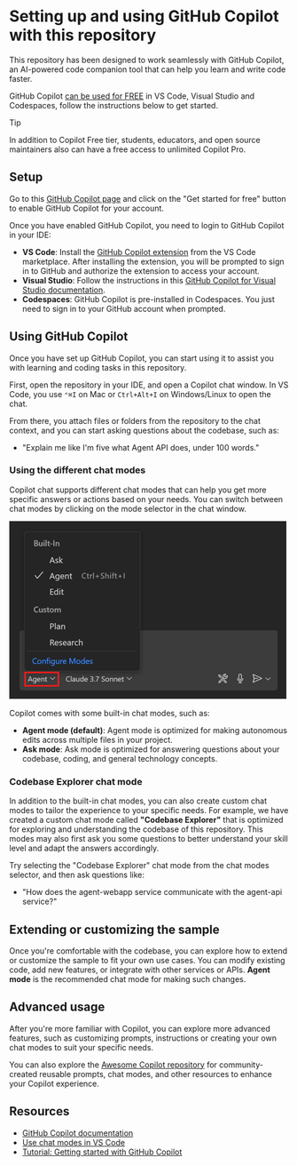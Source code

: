 # Setting up and using GitHub Copilot with this repository

This repository has been designed to work seamlessly with GitHub Copilot, an AI-powered code companion tool that can help you learn and write code faster.

GitHub Copilot [can be used for FREE](https://github.blog/news-insights/product-news/github-copilot-in-vscode-free/) in VS Code, Visual Studio and Codespaces, follow the instructions below to get started.

> [!TIP]
> In addition to Copilot Free tier, students, educators, and open source maintainers also can have a free access to unlimited Copilot Pro.

## Setup

Go to this [GitHub Copilot page](https://github.com/features/copilot) and click on the "Get started for free" button to enable GitHub Copilot for your account.

Once you have enabled GitHub Copilot, you need to login to GitHub Copilot in your IDE:

- **VS Code**: Install the [GitHub Copilot extension](https://marketplace.visualstudio.com/items?itemName=GitHub.copilot) from the VS Code marketplace. After installing the extension, you will be prompted to sign in to GitHub and authorize the extension to access your account.
- **Visual Studio**: Follow the instructions in this [GitHub Copilot for Visual Studio documentation](https://learn.microsoft.com/visualstudio/ide/copilot-free-plan?view=vs-2022).
- **Codespaces**: GitHub Copilot is pre-installed in Codespaces. You just need to sign in to your GitHub account when prompted.

## Using GitHub Copilot

Once you have set up GitHub Copilot, you can start using it to assist you with learning and coding tasks in this repository.

First, open the repository in your IDE, and open a Copilot chat window. In VS Code, you use `⌃⌘I` on Mac or `Ctrl+Alt+I` on Windows/Linux to open the chat.

From there, you attach files or folders from the repository to the chat context, and you can start asking questions about the codebase, such as:

- "Explain me like I'm five what Agent API does, under 100 words."

### Using the different chat modes

Copilot chat supports different chat modes that can help you get more specific answers or actions based on your needs. You can switch between chat modes by clicking on the mode selector in the chat window.

![Chat modes selector](./images/copilot-chat-modes.png)

Copilot comes with some built-in chat modes, such as:

- **Agent mode (default)**: Agent mode is optimized for making autonomous edits across multiple files in your project.
- **Ask mode**: Ask mode is optimized for answering questions about your codebase, coding, and general technology concepts.

### Codebase Explorer chat mode

In addition to the built-in chat modes, you can also create custom chat modes to tailor the experience to your specific needs. For example, we have created a custom chat mode called **"Codebase Explorer"** that is optimized for exploring and understanding the codebase of this repository. This modes may also first ask you some questions to better understand your skill level and adapt the answers accordingly.

Try selecting the "Codebase Explorer" chat mode from the chat modes selector, and then ask questions like:

- "How does the agent-webapp service communicate with the agent-api service?"

## Extending or customizing the sample

Once you're comfortable with the codebase, you can explore how to extend or customize the sample to fit your own use cases. You can modify existing code, add new features, or integrate with other services or APIs. **Agent mode** is the recommended chat mode for making such changes.

## Advanced usage

After you're more familiar with Copilot, you can explore more advanced features, such as customizing prompts, instructions or creating your own chat modes to suit your specific needs.

You can also explore the [Awesome Copilot repository](https://github.com/github/awesome-copilot) for community-created reusable prompts, chat modes, and other resources to enhance your Copilot experience.

## Resources

- [GitHub Copilot documentation](https://docs.github.com/copilot)
- [Use chat modes in VS Code](https://code.visualstudio.com/docs/copilot/customization/custom-chat-modes)
- [Tutorial: Getting started with GitHub Copilot](https://github.com/skills/getting-started-with-github-copilot)
